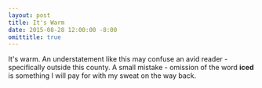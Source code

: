 ```yaml
---
layout: post
title: It's Warm
date: 2015-08-28 12:00:00 -8:00
omittitle: true
---
```

It's warm.
An understatement like this may confuse an avid reader - specifically outside this county. A small mistake - omission of the word **iced** is something I will pay for with my sweat on the way back.
